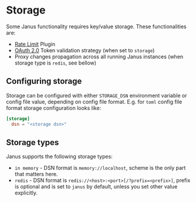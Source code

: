 # Storage

Some Janus functionality requires key/value storage. These functionalities are:

* [Rate Limit](../plugins/rate_limit.md) Plugin
* [OAuth 2.0](../auth/oauth.md) Token validation strategy (when set to `storage`)
* Proxy changes propagation across all running Janus instances (when storage type is `redis`, see bellow)

## Configuring storage

Storage can be configured with either `STORAGE_DSN` environment variable or config file value, depending on
config file format. E.g. for `toml` config file format storage configuration looks like:

```toml
[storage]
  dsn = "<storage dsn>"
```

## Storage types

Janus supports the following storage types:

* `in memory` - DSN format is `memory://localhost`, scheme is the only part that matters here.
* `redis` - DSN format is `redis://<host>:<port>[/?prefix=<prefix>]`, prefix is optional
  and is set to `janus` by default, unless you set other value explicitly.
